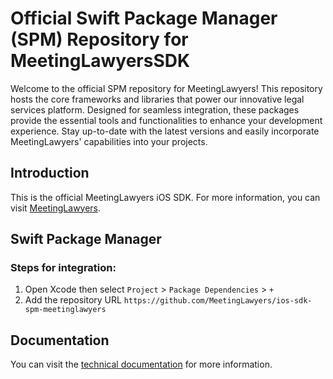 # Official Swift Package Manager (SPM) Repository for MeetingLawyersSDK

Welcome to the official SPM repository for MeetingLawyers! This repository hosts the core frameworks and libraries that power our innovative legal services platform. Designed for seamless integration, these packages provide the essential tools and functionalities to enhance your development experience. Stay up-to-date with the latest versions and easily incorporate MeetingLawyers' capabilities into your projects.

## Introduction

This is the official MeetingLawyers iOS SDK. For more information, you can visit [MeetingLawyers](https://www.meetinglawyers.com).


## Swift Package Manager

### Steps for integration:

1. Open Xcode then select `Project` > `Package Dependencies` > `+`
2. Add the repository URL `https://github.com/MeetingLawyers/ios-sdk-spm-meetinglawyers`

## Documentation

You can visit the [technical documentation](https://developer.meetinglawyers.com/docs/ios/installation) for more information.
